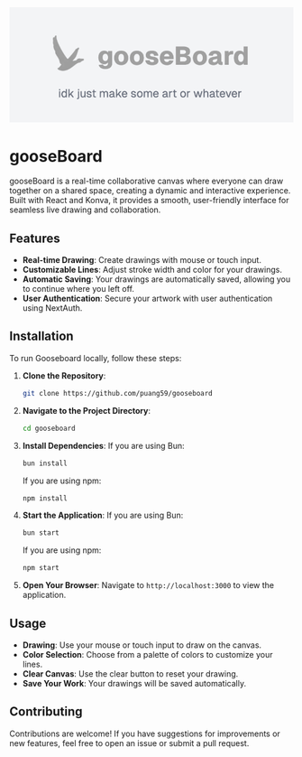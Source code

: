 ![Gooseboard](public/gooseBoard.png)

# gooseBoard

gooseBoard is a real-time collaborative canvas where everyone can draw together on a shared space, creating a dynamic and interactive experience. Built with React and Konva, it provides a smooth, user-friendly interface for seamless live drawing and collaboration.

## Features

- **Real-time Drawing**: Create drawings with mouse or touch input.
- **Customizable Lines**: Adjust stroke width and color for your drawings.
- **Automatic Saving**: Your drawings are automatically saved, allowing you to continue where you left off.
- **User Authentication**: Secure your artwork with user authentication using NextAuth.

## Installation

To run Gooseboard locally, follow these steps:

1. **Clone the Repository**:

   ```bash
   git clone https://github.com/puang59/gooseboard
   ```

2. **Navigate to the Project Directory**:

   ```bash
   cd gooseboard
   ```

3. **Install Dependencies**:
   If you are using Bun:

   ```bash
   bun install
   ```

   If you are using npm:

   ```bash
   npm install
   ```

4. **Start the Application**:
   If you are using Bun:

   ```bash
   bun start
   ```

   If you are using npm:

   ```bash
   npm start
   ```

5. **Open Your Browser**: Navigate to `http://localhost:3000` to view the application.

## Usage

- **Drawing**: Use your mouse or touch input to draw on the canvas.
- **Color Selection**: Choose from a palette of colors to customize your lines.
- **Clear Canvas**: Use the clear button to reset your drawing.
- **Save Your Work**: Your drawings will be saved automatically.

## Contributing

Contributions are welcome! If you have suggestions for improvements or new features, feel free to open an issue or submit a pull request.
